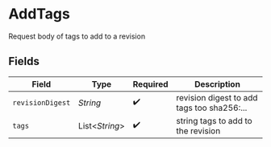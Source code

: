 # AddTags

Request body of tags to add to a revision


## Fields

| Field                                      | Type                                       | Required                                   | Description                                |
| ------------------------------------------ | ------------------------------------------ | ------------------------------------------ | ------------------------------------------ |
| `revisionDigest`                           | *String*                                   | :heavy_check_mark:                         | revision digest to add tags too sha256:... |
| `tags`                                     | List\<*String*>                            | :heavy_check_mark:                         | string tags to add to the revision         |
